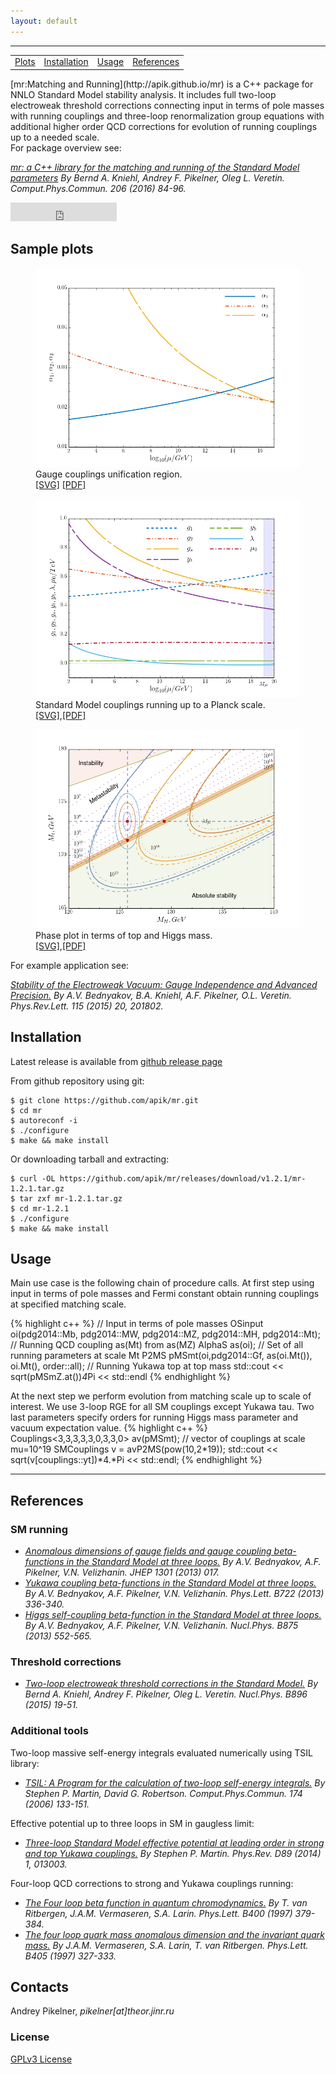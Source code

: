 ```yaml
---
layout: default
---
```

* * * * *
<table style="width:100%">
  <tr>
    <td align="center"><a href="#plots">Plots</a></td>
    <td align="center"><a href="#install">Installation</a></td>
    <td align="center"><a href="#usage">Usage</a></td>
    <td align="center"><a href="#refs">References</a></td>
  </tr>
</table>
[mr:Matching and Running](http://apik.github.io/mr) is a C++ package for NNLO Standard Model stability analysis. It includes full two-loop electroweak threshold corrections connecting input in terms of pole masses with running couplings and three-loop renormalization group equations with additional higher order QCD corrections for evolution of running couplings up to a needed scale.<br>
For package overview see:

*[mr: a C++ library for the matching and running of the Standard Model parameters](http://inspirehep.net/record/1418484)
By Bernd A. Kniehl, Andrey F. Pikelner, Oleg L. Veretin.
Comput.Phys.Commun. 206 (2016) 84-96.*

<iframe src="http://ghbtns.com/github-btn.html?user=apik&amp;repo=mr&amp;type=watch&amp;count=true&amp;size=large"
  allowtransparency="true" frameborder="0" scrolling="0" width="170" height="30"></iframe><br/>

<A NAME="plots"></A>

## Sample plots


<figure>
  <img src="plots/gauge123.png" alt="Gauge couplings unification region">
  <figcaption>Gauge couplings unification region.<br>
    <a href="plots/gauge123.svg">[SVG]</a> <a href="plots/gauge123.pdf">[PDF]</a></figcaption>	
</figure>	      	

<figure>
  <img src="plots/cEvol.png" alt="Standard Model couplings running up to a Planck scale.">
  <figcaption>Standard Model couplings running up to a Planck scale.<br>
    <a href="plots/cEvol.svg">[SVG]</a>,<a href="plots/cEvol.pdf">[PDF]</a></figcaption>	
</figure>	      	

<figure>
  <img src="plots/stable.png" alt="Phase diagram in terms of top and Higgs mass.">
  <figcaption>Phase plot in terms of top and Higgs mass.<br>
    <a href="plots/stable.svg">[SVG]</a>,<a href="plots/stable.pdf">[PDF]</a></figcaption>	
</figure>	      	

For example application see:

*[Stability of the Electroweak Vacuum: Gauge Independence and Advanced Precision.](http://inspirehep.net/record/1385870)
By A.V. Bednyakov, B.A. Kniehl, A.F. Pikelner, O.L. Veretin.
Phys.Rev.Lett. 115 (2015) 20, 201802.*

<A NAME="install"></A>

## Installation

Latest release is available from [github release page](https://github.com/apik/mr/releases/latest)

From github repository using git:

~~~
$ git clone https://github.com/apik/mr.git
$ cd mr
$ autoreconf -i
$ ./configure
$ make && make install
~~~

Or downloading tarball and extracting:

~~~
$ curl -OL https://github.com/apik/mr/releases/download/v1.2.1/mr-1.2.1.tar.gz
$ tar zxf mr-1.2.1.tar.gz
$ cd mr-1.2.1
$ ./configure
$ make && make install
~~~

<A NAME="usage"></A>

## Usage

Main use case is the following chain of procedure calls. At first step using input in terms of pole masses and Fermi constant obtain running couplings at specified matching scale. 

{% highlight c++ %}
// Input in terms of pole masses
OSinput oi(pdg2014::Mb, pdg2014::MW, pdg2014::MZ, pdg2014::MH, pdg2014::Mt);
// Running QCD coupling as(Mt) from as(MZ)
AlphaS as(oi);
// Set of all running parameters at scale Mt
P2MS pMSmt(oi,pdg2014::Gf, as(oi.Mt()), oi.Mt(), order::all);
// Running Yukawa top at top mass
std::cout << sqrt(pMSmZ.at())*4*Pi << std::endl
{% endhighlight %}

At the next step we perform  evolution from matching scale up to scale
of interest.  We use  3-loop RGE  for all  SM couplings  except Yukawa
tau.  Two  last  parameters  specify orders  for  running  Higgs  mass
parameter  and   vacuum  expectation  value.
{%   highlight  c++  %}
Couplings<3,3,3,3,3,0,3,3,0>  av(pMSmt);
//  vector of  couplings  at scale  mu=10^19
SMCouplings  v  =  avP2MS(pow(10,2*19));
std::cout  << sqrt(v[couplings::yt])*4.*Pi << std::endl;
{% endhighlight %}

* * * * *

<A NAME="refs"></A>

## References

### SM running

*  *[Anomalous dimensions of gauge fields and gauge coupling
beta-functions in the Standard Model at three loops.](http://inspirehep.net/record/1193366)
By A.V. Bednyakov, A.F. Pikelner, V.N. Velizhanin.
JHEP 1301 (2013) 017.*
*  *[Yukawa coupling beta-functions in the Standard Model at three
loops.](http://inspirehep.net/record/1208862)
By A.V. Bednyakov, A.F. Pikelner, V.N. Velizhanin.
Phys.Lett. B722 (2013) 336-340.*
*  *[Higgs self-coupling beta-function in the Standard Model at three
loops.](http://inspirehep.net/record/1224266)
By A.V. Bednyakov, A.F. Pikelner, V.N. Velizhanin.
Nucl.Phys. B875 (2013) 552-565.*

### Threshold corrections
*  *[Two-loop electroweak threshold corrections in the Standard Model.](http://inspirehep.net/record/1351233)
By Bernd A. Kniehl, Andrey F. Pikelner, Oleg L. Veretin.
Nucl.Phys. B896 (2015) 19-51.*

### Additional tools

Two-loop massive self-energy integrals evaluated numerically using TSIL
library:

* *[TSIL: A Program for the calculation of two-loop self-energy
integrals.](http://inspirehep.net/record/675010)
By Stephen P. Martin, David G. Robertson.
Comput.Phys.Commun. 174 (2006) 133-151.*

Effective potential up to three loops in SM in gaugless limit:

*  *[Three-loop Standard Model effective potential at leading order in
strong and top Yukawa couplings.](http://inspirehep.net/record/1262358)
By Stephen P. Martin.
Phys.Rev. D89 (2014) 1, 013003.*

Four-loop QCD corrections to strong and Yukawa couplings running:

*  *[The Four loop beta function in quantum chromodynamics.](http://inspirehep.net/record/439866)
By T. van Ritbergen, J.A.M. Vermaseren, S.A. Larin.
Phys.Lett. B400 (1997) 379-384.*
*   *[The four loop quark mass anomalous dimension and the invariant
quark mass.](http://inspirehep.net/record/441078)
By J.A.M. Vermaseren, S.A. Larin, T. van Ritbergen.
Phys.Lett. B405 (1997) 327-333.*

## Contacts
Andrey Pikelner, *pikelner[at]theor.jinr.ru*

### License

[GPLv3 License](https://www.gnu.org/licenses/gpl.html)

<!-- <div class="github-fork-ribbon-wrapper right fixed" style="width: 150px;height: 150px;position: fixed;overflow: hidden;top: 0;z-index: 9999;pointer-events: none;right: 0;"><div class="github-fork-ribbon" style="position: absolute;padding: 2px 0;background-color: #333;background-image: linear-gradient(to bottom, rgba(0, 0, 0, 0), rgba(0, 0, 0, 0.15));-webkit-box-shadow: 0 2px 3px 0 rgba(0, 0, 0, 0.5);-moz-box-shadow: 0 2px 3px 0 rgba(0, 0, 0, 0.5);box-shadow: 0 2px 3px 0 rgba(0, 0, 0, 0.5);z-index: 9999;pointer-events: auto;top: 42px;right: -43px;-webkit-transform: rotate(45deg);-moz-transform: rotate(45deg);-ms-transform: rotate(45deg);-o-transform: rotate(45deg);transform: rotate(45deg);"><a href="https://github.com/chibicode/solo" style="font: 700 13px &quot;Helvetica Neue&quot;, Helvetica, Arial, sans-serif;color: #fff;text-decoration: none;text-shadow: 0 -1px rgba(0, 0, 0, 0.5);text-align: center;width: 200px;line-height: 20px;display: inline-block;padding: 2px 0;border-width: 1px 0;border-style: dotted;border-color: rgba(255, 255, 255, 0.7);">Fork me on GitHub</a></div></div> -->
